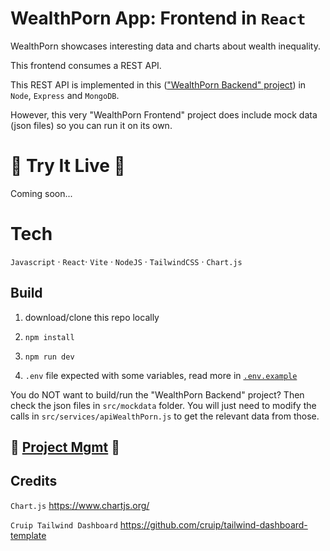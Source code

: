 # WealthPorn App: Frontend in `React`

WealthPorn showcases interesting data and charts about wealth inequality.

This frontend consumes a REST API.

This REST API is implemented in this (["WealthPorn Backend" project](https://github.com/0xadri/wealth-porn-backend-restapi)) in `Node`, `Express` and `MongoDB`.

However, this very "WealthPorn Frontend" project does include mock data (json files) so you can run it on its own.

# 🚀 Try It Live 🚀

Coming soon...

# Tech

`Javascript` · `React`· `Vite` · `NodeJS` · `TailwindCSS` · `Chart.js`

## Build

1. download/clone this repo locally

2. `npm install`

3. `npm run dev`

4. `.env` file expected with some variables, read more in [`.env.example`](./.env.example)

You do NOT want to build/run the "WealthPorn Backend" project? Then check the json files in `src/mockdata` folder. You will just need to modify the calls in `src/services/apiWealthPorn.js` to get the relevant data from those.

## 🎯 [Project Mgmt](./PRJ_MGMT.md) 🎯

## Credits

`Chart.js` https://www.chartjs.org/

`Cruip Tailwind Dashboard` https://github.com/cruip/tailwind-dashboard-template
